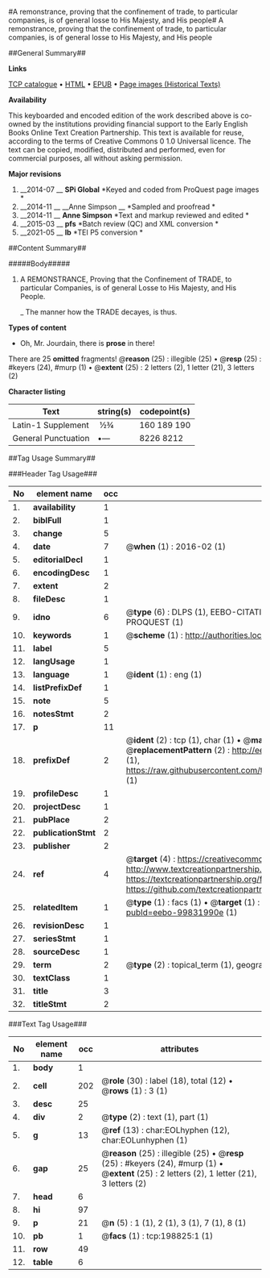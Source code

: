 #A remonstrance, proving that the confinement of trade, to particular companies, is of general losse to His Majesty, and His people#
A remonstrance, proving that the confinement of trade, to particular companies, is of general losse to His Majesty, and His people

##General Summary##

**Links**

[TCP catalogue](http://www.ota.ox.ac.uk/tcp/)  • 
[HTML](http://tei.it.ox.ac.uk/tcp/Texts-HTML/free/B28/B28903.html)  • 
[EPUB](http://tei.it.ox.ac.uk/tcp/Texts-EPUB/free/B28/B28903.epub) • 
[Page images (Historical Texts)](https://historicaltexts.jisc.ac.uk/eebo-99831990e)

**Availability**

This keyboarded and encoded edition of the work described above is co-owned by the
    institutions providing financial support to the Early English Books Online Text Creation
    Partnership. This text is available for reuse, according to the terms of  Creative Commons 0 1.0 Universal
    licence. The text can be copied, modified, distributed and performed, even for commercial
    purposes, all without asking permission.

**Major revisions**

1. __2014-07 __ __SPi Global__ *Keyed and coded from ProQuest page images *
1. __2014-11 __ __Anne Simpson __ *Sampled and proofread *
1. __2014-11 __ __Anne Simpson__ *Text and markup reviewed and edited *
1. __2015-03 __ __pfs__ *Batch review (QC) and XML conversion *
1. __2021-05 __ __lb__ *TEI P5 conversion *

##Content Summary##

#####Body#####

1. A REMONSTRANCE, Proving that the Confinement of TRADE, to particular Companies, is of general Losse to His Majesty, and His People.

    _ The manner how the TRADE decayes, is thus.

**Types of content**

  * Oh, Mr. Jourdain, there is **prose** in there!

There are 25 **omitted** fragments! 
 @__reason__ (25) : illegible (25)  •  @__resp__ (25) : #keyers (24), #murp (1)  •  @__extent__ (25) : 2 letters (2), 1 letter (21), 3 letters (2)

**Character listing**


|Text|string(s)|codepoint(s)|
|---|---|---|
|Latin-1 Supplement| ½¾|160 189 190|
|General Punctuation|•—|8226 8212|

##Tag Usage Summary##

###Header Tag Usage###

|No|element name|occ|attributes|
|---|---|---|---|
|1.|__availability__|1||
|2.|__biblFull__|1||
|3.|__change__|5||
|4.|__date__|7| @__when__ (1) : 2016-02 (1)|
|5.|__editorialDecl__|1||
|6.|__encodingDesc__|1||
|7.|__extent__|2||
|8.|__fileDesc__|1||
|9.|__idno__|6| @__type__ (6) : DLPS (1), EEBO-CITATION (1), VID (1), EEBO-PROQUEST (1), STC (1), PROQUEST (1)|
|10.|__keywords__|1| @__scheme__ (1) : http://authorities.loc.gov/ (1)|
|11.|__label__|5||
|12.|__langUsage__|1||
|13.|__language__|1| @__ident__ (1) : eng (1)|
|14.|__listPrefixDef__|1||
|15.|__note__|5||
|16.|__notesStmt__|2||
|17.|__p__|11||
|18.|__prefixDef__|2| @__ident__ (2) : tcp (1), char (1)  •  @__matchPattern__ (2) : ([0-9\-]+):([0-9IVX]+) (1), (.+) (1)  •  @__replacementPattern__ (2) : http://eebo.chadwyck.com/downloadtiff?vid=$1&page=$2 (1), https://raw.githubusercontent.com/textcreationpartnership/Texts/master/tcpchars.xml#$1 (1)|
|19.|__profileDesc__|1||
|20.|__projectDesc__|1||
|21.|__pubPlace__|2||
|22.|__publicationStmt__|2||
|23.|__publisher__|2||
|24.|__ref__|4| @__target__ (4) : https://creativecommons.org/publicdomain/zero/1.0/ (1), http://www.textcreationpartnership.org/docs/. (1), https://textcreationpartnership.org/faq/#faq05 (1), https://github.com/textcreationpartnership (1)|
|25.|__relatedItem__|1| @__type__ (1) : facs (1)  •  @__target__ (1) : https://data.historicaltexts.jisc.ac.uk/view?pubId=eebo-99831990e (1)|
|26.|__revisionDesc__|1||
|27.|__seriesStmt__|1||
|28.|__sourceDesc__|1||
|29.|__term__|2| @__type__ (2) : topical_term (1), geographic_name (1)|
|30.|__textClass__|1||
|31.|__title__|3||
|32.|__titleStmt__|2||


###Text Tag Usage###

|No|element name|occ|attributes|
|---|---|---|---|
|1.|__body__|1||
|2.|__cell__|202| @__role__ (30) : label (18), total (12)  •  @__rows__ (1) : 3 (1)|
|3.|__desc__|25||
|4.|__div__|2| @__type__ (2) : text (1), part (1)|
|5.|__g__|13| @__ref__ (13) : char:EOLhyphen (12), char:EOLunhyphen (1)|
|6.|__gap__|25| @__reason__ (25) : illegible (25)  •  @__resp__ (25) : #keyers (24), #murp (1)  •  @__extent__ (25) : 2 letters (2), 1 letter (21), 3 letters (2)|
|7.|__head__|6||
|8.|__hi__|97||
|9.|__p__|21| @__n__ (5) : 1 (1), 2 (1), 3 (1), 7 (1), 8 (1)|
|10.|__pb__|1| @__facs__ (1) : tcp:198825:1 (1)|
|11.|__row__|49||
|12.|__table__|6||
